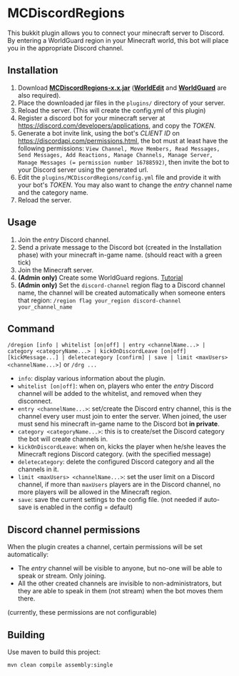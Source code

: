 # MCDiscordRegions

This bukkit plugin allows you to connect your minecraft server to Discord. By entering a WorldGuard region in your Minecraft world, this bot will place you in the appropriate Discord channel.

## Installation

1. Download [**MCDiscordRegions-x.x.jar**](https://github.com/CodeStix/MCDiscordRegions/releases/latest) ([**WorldEdit**](https://dev.bukkit.org/projects/worldedit) and [**WorldGuard**](https://dev.bukkit.org/projects/worldguard) are also required).
2. Place the downloaded jar files in the `plugins/` directory of your server.
3. Reload the server. (This will create the config.yml of this plugin)
4. Register a discord bot for your minecraft server at https://discord.com/developers/applications, and copy the _TOKEN_.
5. Generate a bot invite link, using the bot's _CLIENT ID_ on https://discordapi.com/permissions.html, the bot must at least have the following permissions: `View Channel, Move Members, Read Messages, Send Messages, Add Reactions, Manage Channels, Manage Server, Manage Messages (= permission number 16788592)`, then invite the bot to your Discord server using the generated url.
6. Edit the `plugins/MCDiscordRegions/config.yml` file and provide it with your bot's _TOKEN_. You may also want to change the _entry_ channel name and the category name.
7. Reload the server.

## Usage

1. Join the _entry_ Discord channel.
2. Send a private message to the Discord bot (created in the Installation phase) with your minecraft in-game name. (should react with a green tick)
3. Join the Minecraft server.
4. **(Admin only)** Create some WorldGuard regions. [Tutorial](https://worldguard.enginehub.org/en/latest/regions/quick-start/)
5. **(Admin only)** Set the `discord-channel` region flag to a Discord channel name, the channel will be created automatically when someone enters that region:
   `/region flag your_region discord-channel your_channel_name`

## Command

`/dregion [info | whitelist [on|off] | entry <channelName...> | category <categoryName...> | kickOnDiscordLeave [on|off] [kickMessage...] | deletecategory [confirm] | save | limit <maxUsers> <channelName...>]`
or `/drg ...`

-   `info`: display various information about the plugin.
-   `whitelist [on|off]`: when on, players who enter the _entry_ Discord channel will be added to the whitelist, and removed when they disconnect.
-   `entry <channelName...>`: set/create the Discord entry channel, this is the channel every user must join to enter the server. When joined, the user must send his minecraft in-game name to the Discord bot **in private**.
-   `category <categoryName...>`: this is to create/set the Discord category the bot will create channels in.
-   `kickOnDiscordLeave`: when on, kicks the player when he/she leaves the Minecraft regions Discord category. (with the specified message)
-   `deletecategory`: delete the configured Discord category and all the channels in it.
-   `limit <maxUsers> <channelName...>`: set the user limit on a Discord channel, if more than `maxUsers` players are in the Discord channel, no more players will be allowed in the Minecraft region.
-   `save`: save the current settings to the config file. (not needed if auto-save is enabled in the config = default)

## Discord channel permissions

When the plugin creates a channel, certain permissions will be set automatically:

-   The _entry_ channel will be visible to anyone, but no-one will be able to speak or stream. Only joining.
-   All the other created channels are invisible to non-administrators, but they are able to speak in them (not stream) when the bot moves them there.

(currently, these permissions are not configurable)

## Building

Use maven to build this project:

```
mvn clean compile assembly:single
```
